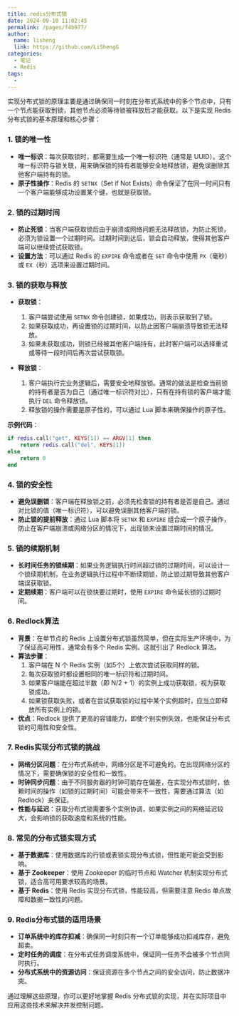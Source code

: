 ```yaml
---
title: redis分布式锁
date: 2024-09-10 11:02:45
permalink: /pages/f4b977/
author: 
  name: lisheng
  link: https://github.com/LiShengG
categories: 
  - 笔记
  - Redis
tags: 
  - 
---
```

实现分布式锁的原理主要是通过确保同一时刻在分布式系统中的多个节点中，只有一个节点能获取到锁，其他节点必须等待锁被释放后才能获取。以下是实现 Redis 分布式锁的基本原理和核心步骤：

### 1. **锁的唯一性**
   - **唯一标识**：每次获取锁时，都需要生成一个唯一标识符（通常是 UUID）。这个唯一标识符与锁关联，用来确保锁的持有者能够安全地释放锁，避免误删除其他客户端持有的锁。
   - **原子性操作**：Redis 的 `SETNX`（Set if Not Exists）命令保证了在同一时间只有一个客户端能够成功设置某个键，也就是获取锁。

### 2. **锁的过期时间**
   - **防止死锁**：当客户端获取锁后由于崩溃或网络问题无法释放锁，为防止死锁，必须为锁设置一个过期时间。过期时间到达后，锁会自动释放，使得其他客户端可以继续尝试获取锁。
   - **设置方法**：可以通过 Redis 的 `EXPIRE` 命令或者在 `SET` 命令中使用 `PX`（毫秒）或 `EX`（秒）选项来设置过期时间。

### 3. **锁的获取与释放**
   - **获取锁**：
     1. 客户端尝试使用 `SETNX` 命令创建锁，如果成功，则表示获取到了锁。
     2. 如果获取成功，再设置锁的过期时间，以防止因客户端崩溃导致锁无法释放。
     3. 如果未获取成功，则锁已经被其他客户端持有，此时客户端可以选择重试或等待一段时间后再次尝试获取锁。
   
   - **释放锁**：
     1. 客户端执行完业务逻辑后，需要安全地释放锁。通常的做法是检查当前锁的持有者是否为自己（通过唯一标识符对比），只有在持有锁的客户端才能执行 `DEL` 命令释放锁。
     2. 释放锁的操作需要是原子性的，可以通过 Lua 脚本来确保操作的原子性。

   **示例代码**：
   ```lua
   if redis.call("get", KEYS[1]) == ARGV[1] then
       return redis.call("del", KEYS[1])
   else
       return 0
   end
   ```

### 4. **锁的安全性**
   - **避免误删锁**：客户端在释放锁之前，必须先检查锁的持有者是否是自己。通过对比锁的值（唯一标识符），可以避免误删其他客户端的锁。
   - **防止锁的提前释放**：通过 Lua 脚本将 `SETNX` 和 `EXPIRE` 组合成一个原子操作，防止在客户端崩溃或网络分区的情况下，出现锁未设置过期时间的情况。

### 5. **锁的续期机制**
   - **长时间任务的锁续期**：如果业务逻辑执行时间超过锁的过期时间，可以设计一个锁续期机制，在业务逻辑执行过程中不断续期锁，防止锁过期导致其他客户端误获取锁。
   - **定期续期**：客户端可以在锁快要过期时，使用 `EXPIRE` 命令延长锁的过期时间。

### 6. **Redlock算法**
   - **背景**：在单节点的 Redis 上设置分布式锁虽然简单，但在实际生产环境中，为了保证高可用性，通常会有多个 Redis 实例。这就引出了 Redlock 算法。
   - **算法步骤**：
     1. 客户端在 N 个 Redis 实例（如5个）上依次尝试获取同样的锁。
     2. 每次获取锁时都设置相同的唯一标识符和过期时间。
     3. 如果客户端能在超过半数（即 N/2 + 1）的实例上成功获取锁，视为获取锁成功。
     4. 如果锁获取失败，或者在尝试获取锁的过程中某个实例超时，应当立即释放所有实例上的锁。
   - **优点**：Redlock 提供了更高的容错能力，即使个别实例失效，也能保证分布式锁的可用性和安全性。

### 7. **Redis实现分布式锁的挑战**
   - **网络分区问题**：在分布式系统中，网络分区是不可避免的。在出现网络分区的情况下，需要确保锁的安全性和一致性。
   - **时钟同步问题**：由于不同服务器的时钟可能存在偏差，在实现分布式锁时，依赖时间的操作（如锁的过期时间）可能会带来不一致性，需要通过算法（如 Redlock）来保证。
   - **性能与延迟**：获取分布式锁需要多个实例协调，如果实例之间的网络延迟较大，会影响锁的获取速度和系统的性能。

### 8. **常见的分布式锁实现方式**
   - **基于数据库**：使用数据库的行锁或表锁实现分布式锁，但性能可能会受到影响。
   - **基于 Zookeeper**：使用 Zookeeper 的临时节点和 Watcher 机制实现分布式锁，适合高可用要求较高的场景。
   - **基于 Redis**：使用 Redis 实现分布式锁，性能较高，但需要注意 Redis 单点故障和数据一致性的问题。

### 9. **Redis分布式锁的适用场景**
   - **订单系统中的库存扣减**：确保同一时刻只有一个订单能够成功扣减库存，避免超卖。
   - **定时任务的调度**：在分布式任务调度系统中，保证同一任务不会被多个节点同时执行。
   - **分布式系统中的资源访问**：保证资源在多个节点之间的安全访问，防止数据冲突。

通过理解这些原理，你可以更好地掌握 Redis 分布式锁的实现，并在实际项目中应用这些技术来解决并发控制问题。
